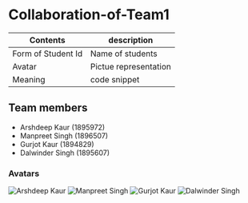 # Collaboration-of-Team1
Contents | description
---------|------------
Form of Student Id | Name of students
Avatar | Pictue representation
Meaning |code snippet


## Team members

* Arshdeep Kaur (1895972)
* Manpreet Singh (1896507)
* Gurjot Kaur (1894829)
* Dalwinder Singh (1895607)
### Avatars
![Arshdeep Kaur](http://en.bcdn.biz/Images/2018/4/3/fbff9e98-f218-44b7-9dfc-2f3bb2de5690.jpg)
![Manpreet Singh](https://us.123rf.com/450wm/dedmazay/dedmazay1403/dedmazay140300002/27439758-stock-vector-dreaming-young-pilot-on-a-white-background-vector-illustration.jpg)
![Gurjot Kaur](https://www.irishexaminer.com/remote/www.irishexaminer.com/remote/ie-web.alfa-cloud.net/portalsuite/image/f110e11d-856f-437c-911c-17a78cec71b8/mainMediaSize=600x325_type=image_publish=true__image.jpg?width=648&s=ie-870158)
![Dalwinder Singh](https://i2-prod.mirror.co.uk/incoming/article12019217.ece/ALTERNATES/s615/This-class-is-a-snoozefest.jpg)
